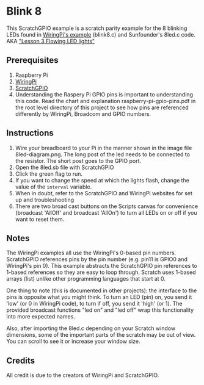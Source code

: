 # Blink 8


This ScratchGPIO example is a scratch parity example for the 8 blinking LEDs found in [WiringPi's example](http://wiringpi.com/examples/) (blink8.c) and Sunfounder's 8led.c code. AKA ["Lesson 3 Flowing LED lights"](http://www.sunfounder.com/index.php?c=case_incs&a=detail_&id=114&name=super%20kit)

## Prerequisites
1. Raspberry Pi
2. [WiringPi](http://wiringpi.com/download-and-install/)
3. [ScratchGPIO](http://simplesi.net/scratchgpio/)
4. Understanding the Raspery Pi GPIO pins is important to understanding this code.  Read the chart and explanation raspberry-pi-gpio-pins.pdf in the root level directory of this project to see how pins are referenced differently by WiringPi, Broadcom and GPIO numbers.  

## Instructions
1. Wire your breadboard to your Pi in the manner shown in the image file 8led-diagram.png.  The long post of the led needs to be connected to the resistor.  The short post goes to the GPIO port.
2. Open the 8led.sb file with ScratchGPIO
3. Click the green flag to run.
4. If you want to change the speed at which the lights flash, change the value of the `interval` variable.
5. When in doubt, refer to the ScratchGPIO and WiringPi websites for set up and troubleshooting
6. There are two broad cast buttons on the Scripts canvas for convenience (broadcast 'AllOff' and broadcast 'AllOn') to turn all LEDs on or off if you want to reset them.

## Notes
The WiringPi examples all use the WiringPi's 0-based pin numbers.  ScratchGPIO references pins by the pin number (e.g. pin11 is GPIO0 and WiringPi's pin 0).  This example abstracts the ScratchGPIO pin references to 1-based references so they are easy to loop through.  Scratch uses 1-based arrays (list) unlike other programming languages that start at 0.

One thing to note (this is documented in other projects): the interface to the pins is opposite what you might think.  To turn an LED (pin) on, you send it 'low' (or 0 in WiringPi code), to turn if off, you send it 'high' (or 1).  The provided broadcast functions "led on" and "led off" wrap this functionality into more expected names.

Also, after importing the 8led.c depending on your Scratch window dimensions, some of the important parts of the scratch may be out of view.  You can scroll to see it or increase your window size. 


## Credits
All credit is due to the creators of WiringPi and ScratchGPIO.
